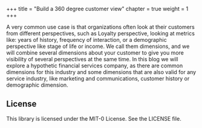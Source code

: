 +++
title = "Build a 360 degree customer view"
chapter = true
weight = 1
+++

A very common use case is that organizations often look at their customers from different
perspectives, such as Loyalty perspective, looking at metrics like: years of history,
frequency of interaction, or a demographic perspective like stage of life or income. We
call them dimensions, and we will combine several dimensions about your customer to
give you more visibility of several perspectives at the same time.
In this blog we will explore a hypothetic financial services company, as there are
common dimensions for this industry and some dimensions that are also valid for any
service industry, like marketing and communications, customer history or demographic
dimension.

## License

This library is licensed under the MIT-0 License. See the LICENSE file.

